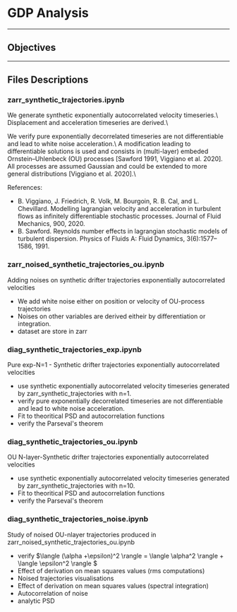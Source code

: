 # GDP Analysis
____
## Objectives
____
## Files Descriptions
### zarr_synthetic_trajectories.ipynb
We generate synthetic exponentially autocorrelated velocity timeseries.\\
Displacement and acceleration timeseries are derived.\\

We verify pure exponentially decorrelated timeseries are not differentiable and lead to white noise acceleration.\\
A modification leading to differentiable solutions is used and consists in (multi-layer) embeded Ornstein–Uhlenbeck (OU) processes [Sawford 1991, Viggiano et al. 2020].
All processes are assumed Gaussian and could be extended to more general distributions [Viggiano et al. 2020].\\

References:

- B. Viggiano, J. Friedrich, R. Volk, M. Bourgoin, R. B. Cal, and L. Chevillard. Modelling lagrangian velocity and acceleration in turbulent flows as infinitely differentiable stochastic processes. Journal of Fluid Mechanics, 900, 2020.
- B. Sawford. Reynolds number effects in lagrangian stochastic models of turbulent dispersion. Physics of Fluids A: Fluid Dynamics, 3(6):1577–1586, 1991.


### zarr_noised_synthetic_trajectories_ou.ipynb
Adding noises on synthetic drifter trajectories exponentially autocorrelated velocities
- We add white noise either on position or velocity of OU-process trajectories
- Noises on other variables are derived eitheir by differentiation or integration.
- dataset are store in zarr

### diag_synthetic_trajectories_exp.ipynb
Pure exp-N=1 - Synthetic drifter trajectories exponentially autocorrelated velocities
- use synthetic exponentially autocorrelated velocity timeseries generated by zarr_synthetic_trajectories with n=1.
- verify pure exponentially decorrelated timeseries are not differentiable and lead to white noise acceleration.
- Fit to theoritical PSD and autocorrelation functions
- verify the Parseval's theorem

### diag_synthetic_trajectories_ou.ipynb
OU N-layer-Synthetic drifter trajectories exponentially autocorrelated velocities
- use synthetic exponentially autocorrelated velocity timeseries generated by zarr_synthetic_trajectories with n=10.
- Fit to theoritical PSD and autocorrelation functions
- verify the Parseval's theorem

### diag_synthetic_trajectories_noise.ipynb
Study of noised OU-nlayer trajectories produced in zarr_noised_synthetic_trajectories_ou.ipynb
- verify $\langle (\alpha +\epsilon)^2 \rangle = \langle \alpha^2 \rangle + \langle \epsilon^2 \rangle $
- Effect of derivation on mean squares values (rms computations)
- Noised trajectories visualisations
- Effect of derivation on mean squares values (spectral integration)
- Autocorrelation of noise
- analytic PSD

